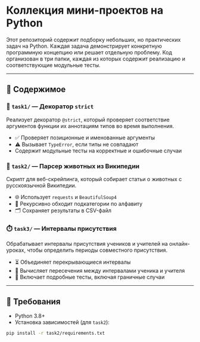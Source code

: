 # Коллекция мини-проектов на Python

Этот репозиторий содержит подборку небольших, но практических задач на Python. Каждая задача демонстрирует конкретную программную концепцию или решает отдельную проблему. Код организован в три папки, каждая из которых содержит реализацию и соответствующие модульные тесты.

---

## 📁 Содержимое

### 🧪 `task1/` — Декоратор `strict`
Реализует декоратор `@strict`, который проверяет соответствие аргументов функции их аннотациям типов во время выполнения.

- ✅ Проверяет позиционные и именованные аргументы
- ⚠️ Вызывает `TypeError`, если типы не совпадают
- Содержит модульные тесты на корректные и ошибочные случаи

### 🐾 `task2/` — Парсер животных из Википедии
Скрипт для веб-скрейпинга, который собирает статьи о животных с русскоязычной Википедии.

- 🌐 Использует `requests` и `BeautifulSoup4`
- 🔗 Рекурсивно обходит подкатегории по алфавиту
- 🗂️ Сохраняет результаты в CSV-файл

### ⏱️ `task3/` — Интервалы присутствия
Обрабатывает интервалы присутствия учеников и учителей на онлайн-уроках, чтобы определить периоды совместного присутствия.

- ⏳ Объединяет перекрывающиеся интервалы
- 🧠 Вычисляет пересечения между интервалами ученика и учителя
- 🧪 Включает подробные тесты, включая граничные случаи

---

## 🧰 Требования

- Python 3.8+
- Установка зависимостей (для `task2`):

```bash
pip install -r task2/requirements.txt

